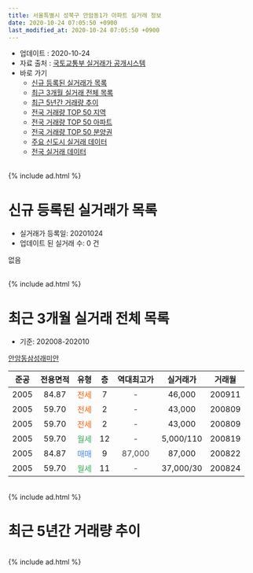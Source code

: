```yaml
---
title: 서울특별시 성북구 안암동1가 아파트 실거래 정보
date: 2020-10-24 07:05:50 +0900
last_modified_at: 2020-10-24 07:05:50 +0900
---
```


* 업데이트 : 2020-10-24
* 자료 출처 : [국토교통부 실거래가 공개시스템](http://rt.molit.go.kr)
* 바로 가기
    * [신규 등록된 실거래가 목록](#신규-등록된-실거래가-목록)
    * [최근 3개월 실거래 전체 목록](#최근-3개월-실거래-전체-목록)
    * [최근 5년간 거래량 추이](#최근-5년간-거래량-추이)
    * [전국 거래량 TOP 50 지역](https://inasie.github.io/apt-trade-info/최근-3개월-전국에서-가장-거래가-많이-발생한-지역)
    * [전국 거래량 TOP 50 아파트](https://inasie.github.io/apt-trade-info/최근-3개월-전국에서-가장-거래가-많이-발생한-아파트)
    * [전국 거래량 TOP 50 분양권](https://inasie.github.io/apt-trade-info/최근-3개월-전국에서-가장-거래가-많이-발생한-분양권)
    * [주요 신도시 실거래 데이터](https://inasie.github.io/apt-trade-info/주요-신도시)
    * [전국 실거래 데이터](https://inasie.github.io/apt-trade-info/전국)
<br>
{% include ad.html %}
<br>

# 신규 등록된 실거래가 목록
* 실거래가 등록일: 20201024
* 업데이트 된 실거래 수: 0 건

없음

<br>
{% include ad.html %}
<br>

# 최근 3개월 실거래 전체 목록
* 기준: 202008-202010


[안암동삼성래미안](https://search.naver.com/search.naver?query=%EC%84%9C%EC%9A%B8%ED%8A%B9%EB%B3%84%EC%8B%9C+%EC%84%B1%EB%B6%81%EA%B5%AC+%EC%95%88%EC%95%94%EB%8F%991%EA%B0%80+%EC%95%88%EC%95%94%EB%8F%99%EC%82%BC%EC%84%B1%EB%9E%98%EB%AF%B8%EC%95%88)

|준공|전용면적|유형|층|역대최고가|실거래가|거래월|
|:---:|:---:|:---:|:---:|:---:|:---:|:---:|
|2005|84.87|<span style="color:#ff5a00">전세</span>|7|<span style="color:#444444">-</span>|46,000|200911|
|2005|59.70|<span style="color:#ff5a00">전세</span>|2|<span style="color:#444444">-</span>|43,000|200809|
|2005|59.70|<span style="color:#ff5a00">전세</span>|2|<span style="color:#444444">-</span>|43,000|200809|
|2005|59.70|<span style="color:#34a853">월세</span>|12|<span style="color:#444444">-</span>|5,000/110|200819|
|2005|84.87|<span style="color:#4285f3">매매</span>|9|<span style="color:#444444">87,000</span>|87,000|200822|
|2005|59.70|<span style="color:#34a853">월세</span>|11|<span style="color:#444444">-</span>|37,000/30|200824|


<br>
{% include ad.html %}
<br>

# 최근 5년간 거래량 추이


<div style="width:100%;">
    <canvas id="deal_progress" height="200"></canvas>
</div>

<script>
new Chart(document.getElementById("deal_progress"), {
    type: 'line',
    data: {
        labels: ['201510','201511','201512','201601','201602','201603','201604','201605','201606','201607','201608','201609','201610','201611','201612','201701','201702','201703','201704','201705','201706','201707','201708','201709','201710','201711','201712','201801','201802','201803','201804','201805','201806','201807','201808','201809','201810','201811','201812','201901','201902','201903','201904','201905','201906','201907','201908','201909','201910','201911','201912','202001','202002','202003','202004','202005','202006','202007','202008','202009','202010'],
        datasets: [{
            label: '매매',
            pointRadius: 1,
            data: [3, 3, 4, 0, 1, 2, 4, 1, 5, 6, 1, 4, 4, 2, 3, 1, 2, 1, 0, 4, 8, 4, 1, 6, 1, 2, 2, 4, 3, 5, 7, 5, 2, 1, 6, 10, 2, 1, 0, 1, 0, 2, 1, 2, 2, 0, 2, 2, 9, 5, 4, 1, 4, 0, 0, 2, 8, 9, 1, 0, 0],
            borderColor: "rgba(255, 201, 14, 1)",
            backgroundColor: "rgba(255, 201, 14, 0.5)",
            fill: false,
            lineTension: 0
        },{
            label: '전월세',
            pointRadius: 1,
            data: [5, 4, 8, 4, 6, 8, 3, 1, 1, 7, 1, 3, 6, 6, 4, 4, 6, 8, 10, 2, 3, 5, 4, 3, 2, 2, 2, 7, 3, 9, 2, 2, 2, 1, 3, 3, 5, 8, 6, 7, 9, 6, 2, 6, 2, 4, 3, 1, 2, 2, 3, 3, 11, 3, 2, 0, 6, 2, 4, 1, 0],
            borderColor: "rgba(0, 141, 185, 1)",
            backgroundColor: "rgba(0, 141, 185, 0.5)",
            fill: false,
            lineTension: 0
        }
        ]
    },
    options: {
        responsive: true,
        title: {
            display: false
        },
        tooltips: {
            mode: 'index',
            intersect: false
        },
        hover: {
            mode: 'nearest',
            intersect: true
        },
        scales: {
            xAxes: [{
                display: true,
                scaleLabel: {
                    display: true,
                    labelString: '년/월'
                }
            }],
            yAxes: [{
                display: true,
                ticks: {
                    suggestedMin: 0,
                },
                scaleLabel: {
                    display: true,
                    labelString: '실거래 수'
                }
            }]
        }
    }
});

</script>


<br>
{% include ad.html %}
<br>

